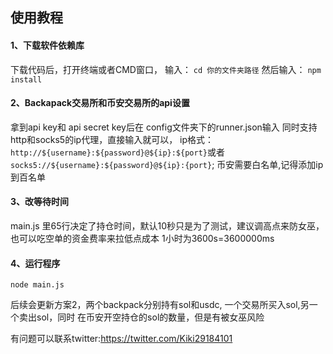 ## 使用教程

#### 1、下载软件依赖库
下载代码后，打开终端或者CMD窗口，
输入：
`cd 你的文件夹路径`
然后输入：
`npm install`

#### 2、Backapack交易所和币安交易所的api设置
拿到api key和 api secret key后在 config文件夹下的runner.json输入
同时支持http和socks5的ip代理，直接输入就可以，
ip格式：`http://${username}:${password}@${ip}:${port}`或者`socks5://${username}:${password}@${ip}:{port}`;
币安需要白名单,记得添加ip到百名单

#### 3、改等待时间
main.js 里65行决定了持仓时间，默认10秒只是为了测试，建议调高点来防女巫，也可以吃空单的资金费率来拉低点成本
1小时为3600s=3600000ms

#### 4、运行程序

`node main.js`


后续会更新方案2，两个backpack分别持有sol和usdc, 一个交易所买入sol,另一个卖出sol，同时
在币安开空持仓的sol的数量，但是有被女巫风险

有问题可以联系twitter:https://twitter.com/Kiki29184101